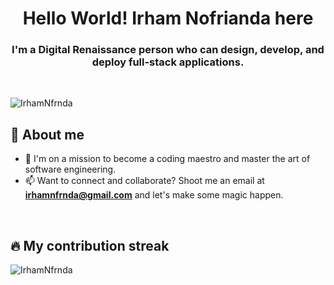 <h1 align="center">Hello World! Irham Nofrianda here</h1>
<h3 align="center">I'm a Digital Renaissance person who can design, develop, and deploy full-stack applications.</h3>
<br>
<p align="left"> <img src="https://komarev.com/ghpvc/?username=irhamnfrnda&label=Profile%20views&color=0e75b6&style=flat" alt="IrhamNfrnda" /> </p>

## 📖 About me
<!-- - 💻 I'm a JavaScript junkie - I get my kicks from writing clean and elegant code in this versatile language. -->
- 🚀 I'm on a mission to become a coding maestro and master the art of software engineering.
- 📫 Want to connect and collaborate? Shoot me an email at **irhamnfrnda@gmail.com** and let's make some magic happen.


<!-- <p><img align="left" src="https://github-readme-stats.vercel.app/api/top-langs?username=irhamnfrnda&show_icons=true&locale=en&layout=compact" alt="IrhamNfrnda" /></p>

<p>&nbsp;<img align="center" src="https://github-readme-stats.vercel.app/api?username=irhamnfrnda&show_icons=true&locale=en" alt="IrhamNfrnda" /></p> -->

<br>

## 🔥 My contribution streak
<p><img align="center" src="https://github-readme-streak-stats.herokuapp.com?user=IrhamNfrnda&theme=transparent" alt="IrhamNfrnda" /></p>
